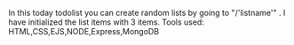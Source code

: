 In this today todolist you can create random lists by going to "/'listname'" .
I have initialized the list items with 3 items.
Tools used: HTML,CSS,EJS,NODE,Express,MongoDB
